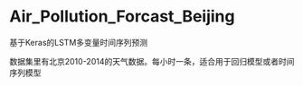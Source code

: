# Air_Pollution_Forcast_Beijing
基于Keras的LSTM多变量时间序列预测

数据集里有北京2010-2014的天气数据。每小时一条，适合用于回归模型或者时间序列模型
